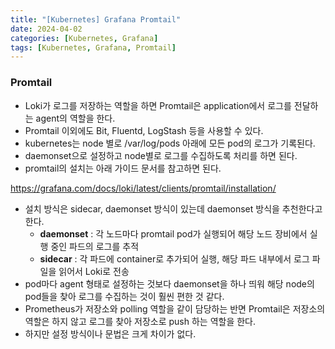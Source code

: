 ```yaml
---
title: "[Kubernetes] Grafana Promtail"
date: 2024-04-02
categories: [Kubernetes, Grafana]
tags: [Kubernetes, Grafana, Promtail]
---
```


### Promtail
- Loki가 로그를 저장하는 역할을 하면 Promtail은 application에서 로그를 전달하는 agent의 역할을 한다.
- Promtail 이외에도 Bit, Fluentd, LogStash 등을 사용할 수 있다.
- kubernetes는 node 별로 /var/log/pods 아래에 모든 pod의 로그가 기록된다.
- daemonset으로 설정하고 node별로 로그를 수집하도록 처리를 하면 된다.
- promtail의 설치는 아래 가이드 문서를 참고하면 된다.

https://grafana.com/docs/loki/latest/clients/promtail/installation/


- 설치 방식은 sidecar, daemonset 방식이 있는데 daemonset 방식을 추천한다고 한다.
    - **daemonset** : 각 노드마다 promtail pod가 실행되어 해당 노드 장비에서 실행 중인 파드의 로그를 추적
    - **sidecar** : 각 파드에 container로 추가되어 실행, 해당 파드 내부에서 로그 파일을 읽어서 Loki로 전송
- pod마다 agent 형태로 설정하는 것보다 daemonset을 하나 띄워 해당 node의 pod들을 찾아 로그를 수집하는 것이 훨씬 편한 것 같다.
- Prometheus가 저장소와 polling 역할을 같이 담당하는 반면 Promtail은 저장소의 역할은 하지 않고 로그를 찾아 저장소로 push 하는 역할을 한다.
- 하지만 설정 방식이나 문법은 크게 차이가 없다.